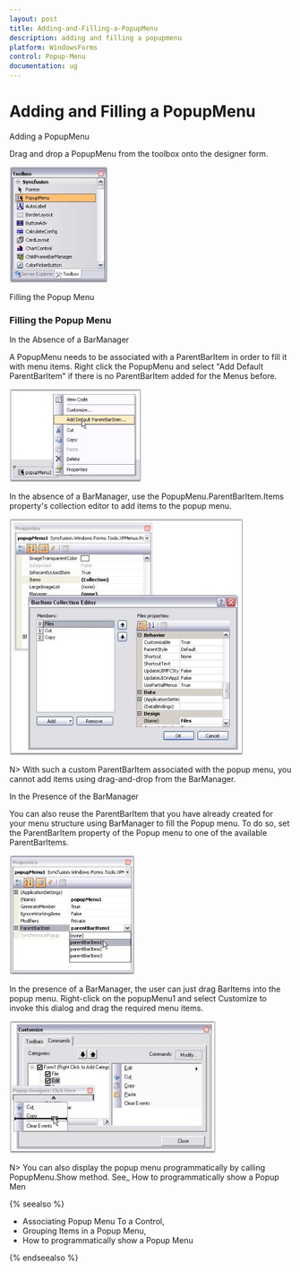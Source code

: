 ```yaml
---
layout: post
title: Adding-and-Filling-a-PopupMenu
description: adding and filling a popupmenu
platform: WindowsForms
control: Popup-Menu
documentation: ug
---
```


# Adding and Filling a PopupMenu

Adding a PopupMenu

Drag and drop a PopupMenu from the toolbox onto the designer form. 

![](Adding-and-Filling-a-PopupMenu_images/Adding-and-Filling-a-PopupMenu_img1.jpeg)



Filling the Popup Menu

### Filling the Popup Menu

In the Absence of a BarManager

A PopupMenu needs to be associated with a ParentBarItem in order to fill it with menu items. Right click the PopupMenu and select "Add Default ParentBarItem" if there is no ParentBarItem added for the Menus before.

![](Adding-and-Filling-a-PopupMenu_images/Adding-and-Filling-a-PopupMenu_img2.jpeg)



In the absence of a BarManager, use the PopupMenu.ParentBarItem.Items property's collection editor to add items to the popup menu. 

![](Adding-and-Filling-a-PopupMenu_images/Adding-and-Filling-a-PopupMenu_img3.jpeg)




N> With such a custom ParentBarItem associated with the popup menu, you cannot add items using drag-and-drop from the BarManager.

In the Presence of the BarManager

You can also reuse the ParentBarItem that you have already created for your menu structure using BarManager to fill the Popup menu. To do so, set the ParentBarItem property of the Popup menu to one of the available ParentBarItems. 

![](Adding-and-Filling-a-PopupMenu_images/Adding-and-Filling-a-PopupMenu_img5.jpeg)



In the presence of a BarManager, the user can just drag BarItems into the popup menu. Right-click on the popupMenu1 and select Customize to invoke this dialog and drag the required menu items.

![](Adding-and-Filling-a-PopupMenu_images/Adding-and-Filling-a-PopupMenu_img6.jpeg)




N> You can also display the popup menu programmatically by calling PopupMenu.Show method. See_ How to programmatically show a Popup Men

{% seealso %}

* Associating Popup Menu To a Control,
* Grouping Items in a Popup Menu,
* How to programmatically show a Popup Menu

{% endseealso %}

